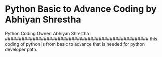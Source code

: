 # Python Basic to Advance Coding by Abhiyan Shrestha
 Python Coding
 Owner: Abhiyan Shrestha
 ####################################################
 this coding of python is from basic to advance that is needed for python developer path.
